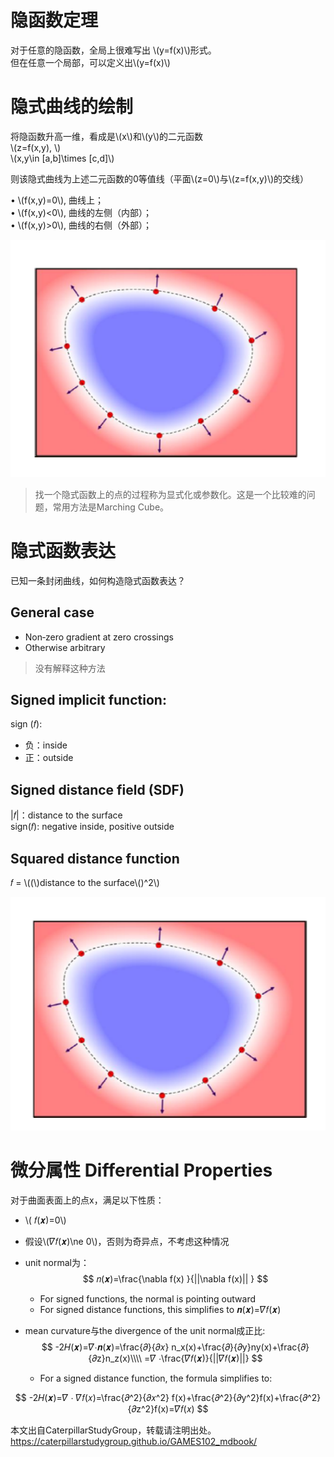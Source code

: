 # 隐函数定理   

对于任意的隐函数，全局上很难写出 \\(y=f(x)\\)形式。   
但在任意一个局部，可以定义出\\(y=f(x)\\)   

# 隐式曲线的绘制

将隐函数升高一维，看成是\\(x\\)和\\(y\\)的二元函数    
\\(z=f(x,y), \\)     
\\(x,y\in [a,b]\times [c,d]\\)

则该隐式曲线为上述二元函数的0等值线（平面\\(z=0\\)与\\(z=f(x,y)\\)的交线）   

• \\(f(x,y)=0\\), 曲线上；    
• \\(f(x,y)<0\\), 曲线的左侧（内部）；    
• \\(f(x,y)>0\\), 曲线的右侧（外部）；   

![](../assets/瘾曲4.png) 

> 找一个隐式函数上的点的过程称为显式化或参数化。这是一个比较难的问题，常用方法是Marching Cube。    

# 隐式函数表达    

已知一条封闭曲线，如何构造隐式函数表达？     

## General case     

- Non‐zero gradient at zero crossings     
- Otherwise arbitrary     

> 没有解释这种方法

## Signed implicit function:    

sign (𝑓):   
- 负：inside  
- 正：outside

## Signed distance field (SDF)    

|𝑓|：distance to the surface    
sign(𝑓): negative inside, positive outside    

## Squared distance function    

𝑓 = \\((\\)distance to the surface\\()^2\\)   

![](../assets/瘾曲5.png) 


# 微分属性 Differential Properties   

对于曲面表面上的点x，满足以下性质：  
- \\( 𝑓(𝒙)=0\\)      
- 假设\\(𝛻𝑓(𝒙)\ne 0\\)，否则为奇异点，不考虑这种情况     
- unit normal为：  
$$
𝑛(𝒙)=\frac{\nabla  f(x) }{||\nabla f(x)|| }
$$
   - For signed functions, the normal is pointing outward      
   - For signed distance functions, this simplifies to 𝒏(𝒙)=𝛻𝑓(𝒙)     

- mean curvature与the divergence of the unit normal成正比:     
$$
-2𝐻(𝒙)=𝛻⋅𝒏(𝒙)=\frac{𝜕}{𝜕𝑥} n_x(x)+\frac{𝜕}{𝜕y}ny(x)+\frac{𝜕}{𝜕z}n_z(x)\\\\
=𝛻 ⋅\frac{𝛻𝑓(𝒙)}{||𝛻𝑓(𝒙)||}
$$

  - For a signed distance function, the formula simplifies to:     

$$
-2𝐻(𝒙)=𝛻 ⋅ 𝛻𝑓(𝑥)=\frac{𝜕^2}{𝜕𝑥^2} f(x)+\frac{𝜕^2}{𝜕y^2}f(x)+\frac{𝜕^2}{𝜕z^2}f(x)=𝛻𝑓(𝑥)
$$

本文出自CaterpillarStudyGroup，转载请注明出处。
https://caterpillarstudygroup.github.io/GAMES102_mdbook/


